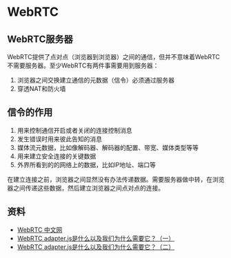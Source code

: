 # WebRTC

## WebRTC服务器

WebRTC提供了点对点（浏览器到浏览器）之间的通信，但并不意味着WebRTC不需要服务器。至少WebRTC有两件事需要用到服务器：

1. 浏览器之间交换建立通信的元数据（信令）必须通过服务器
2. 穿透NAT和防火墙

## 信令的作用

1. 用来控制通信开启或者关闭的连接控制消息
2. 发生错误时用来彼此告知的消息
3. 媒体流元数据，比如像解码器、解码器的配置、带宽、媒体类型等等
4. 用来建立安全连接的关键数据
5. 外界所看到的的网络上的数据，比如IP地址、端口等

在建立连接之前，浏览器之间显然没有办法传递数据。需要服务器做中转，在浏览器之间传递这些数据，然后建立浏览器之间点对点的连接。

## 资料

- [WebRTC 中文网](https://webrtc.org.cn/)
- [WebRTC adapter.js是什么以及我们为什么需要它？（一）](https://webrtc.org.cn/adapterjs-1/)
- [WebRTC adapter.js是什么以及我们为什么需要它？（二）](https://webrtc.org.cn/adapterjs-2/)
